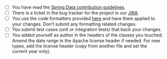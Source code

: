 <!--

Thank you for proposing a pull request. This template will guide you through the essential steps necessary for a pull request.
Make sure that:

-->

- [ ] You have read the [Spring Data contribution guidelines](https://github.com/spring-projects/spring-data-build/blob/master/CONTRIBUTING.adoc).
- [ ] There is a ticket in the bug tracker for the project in our [JIRA](https://jira.spring.io/browse/DATASOLR).
- [ ] You use the code formatters provided [here](https://github.com/spring-projects/spring-data-build/tree/master/etc/ide) and have them applied to your changes. Don’t submit any formatting related changes.
- [ ] You submit test cases (unit or integration tests) that back your changes.
- [ ] You added yourself as author in the headers of the classes you touched. Amend the date range in the Apache license header if needed. For new types, add the license header (copy from another file and set the current year only).
